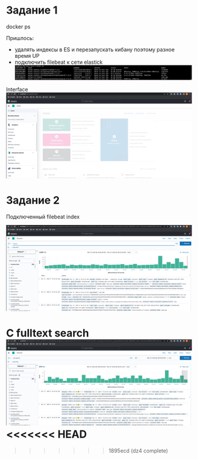 # Задание 1

docker ps

Пришлось:
- удалять индексы в ES и перезапускать кибану поэтому разное время UP
- подключить filebeat к сети elastick
![docker-ps](screenshot/dz3/1.png)

Interface
![kibana-UI](screenshot/dz3/2.png)

# Задание 2

Подключенный filebeat index

![filebeat](screenshot/dz3/3.png)

С fulltext search
![filebeat](screenshot/dz3/4.png)
<<<<<<< HEAD
=======

>>>>>>> 1895ecd (dz4 complete)

